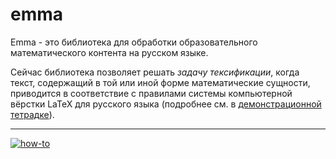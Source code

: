 # emma

Emma - это библиотека для обработки образовательного математического контента на русском языке.

Сейчас библиотека позволяет решать *задачу тексификации*, когда текст, содержащий в той или иной форме математические сущности, приводится в соответствие с правилами системы компьютерной вёрстки LaTeX для русского языка (подробнее см. в [демонстрационной тетрадке](https://github.com/basic-go-ahead/emma/demo/texification.ipynb)).

---
[![how-to](https://img.shields.io/badge/how--to-use-blue.svg)](https://github.com/basic-go-ahead/emma/demo/texification.ipynb)
